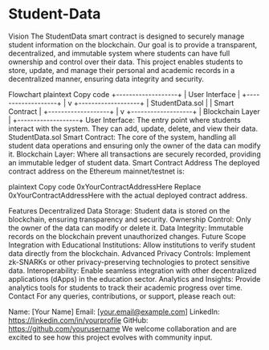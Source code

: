 # Student-Data
Vision
The StudentData smart contract is designed to securely manage student information on the blockchain. Our goal is to provide a transparent, decentralized, and immutable system where students can have full ownership and control over their data. This project enables students to store, update, and manage their personal and academic records in a decentralized manner, ensuring data integrity and security.

Flowchart
plaintext
Copy code
+-------------------+
|   User Interface  |
+-------------------+
          |
          v
+-------------------+
|  StudentData.sol  |
|  Smart Contract   |
+-------------------+
          |
          v
+-------------------+
|  Blockchain Layer |
+-------------------+
User Interface: The entry point where students interact with the system. They can add, update, delete, and view their data.
StudentData.sol Smart Contract: The core of the system, handling all student data operations and ensuring only the owner of the data can modify it.
Blockchain Layer: Where all transactions are securely recorded, providing an immutable ledger of student data.
Smart Contract Address
The deployed contract address on the Ethereum mainnet/testnet is:

plaintext
Copy code
0xYourContractAddressHere
Replace 0xYourContractAddressHere with the actual deployed contract address.

Features
Decentralized Data Storage: Student data is stored on the blockchain, ensuring transparency and security.
Ownership Control: Only the owner of the data can modify or delete it.
Data Integrity: Immutable records on the blockchain prevent unauthorized changes.
Future Scope
Integration with Educational Institutions: Allow institutions to verify student data directly from the blockchain.
Advanced Privacy Controls: Implement zk-SNARKs or other privacy-preserving technologies to protect sensitive data.
Interoperability: Enable seamless integration with other decentralized applications (dApps) in the education sector.
Analytics and Insights: Provide analytics tools for students to track their academic progress over time.
Contact
For any queries, contributions, or support, please reach out:

Name: [Your Name]
Email: [your.email@example.com]
LinkedIn: https://linkedin.com/in/yourprofile
GitHub: https://github.com/yourusername
We welcome collaboration and are excited to see how this project evolves with community input.
